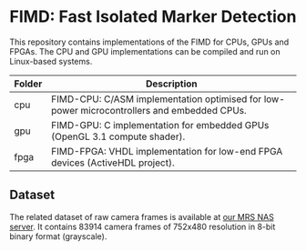 # FIMD: Fast Isolated Marker Detection

This repository contains implementations of the FIMD for CPUs, GPUs and FPGAs. The CPU and GPU implementations can be compiled and run on Linux-based systems.

| Folder | Description                                                                                |
|--------|--------------------------------------------------------------------------------------------|
| cpu    | FIMD-CPU: C/ASM implementation optimised for low-power microcontrollers and embedded CPUs. |
| gpu    | FIMD-GPU: C implementation for embedded GPUs (OpenGL 3.1 compute shader).                  |
| fpga   | FIMD-FPGA: VHDL implementation for low-end FPGA devices (ActiveHDL project).               |


## Dataset

The related dataset of raw camera frames is available at [our MRS NAS server](https://nasmrs.felk.cvut.cz/index.php/s/AtyqwaS4VOC1EYG). It contains 83914 camera frames of 752x480 resolution in 8-bit binary format (grayscale).


